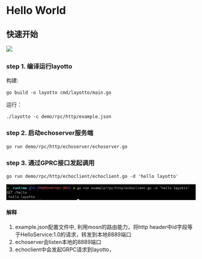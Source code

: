 # Hello World

## 快速开始
![](https://user-images.githubusercontent.com/26001097/148895424-b286feb5-a122-4fe5-9012-0c235f16b9c7.png)

### step 1. 编译运行layotto
构建:
```shell
go build -o layotto cmd/layotto/main.go
```

运行：
```shell background
./layotto -c demo/rpc/http/example.json
```

### step 2. 启动echoserver服务端
```shell background
go run demo/rpc/http/echoserver/echoserver.go
```

### step 3. 通过GPRC接口发起调用

```shell
go run demo/rpc/http/echoclient/echoclient.go -d 'hello layotto'
```

![rpchello.png](../../../img/rpc/rpchello.png)

#### 解释

1. example.json配置文件中, 利用mosn的路由能力，将http header中id字段等于HelloService:1.0的请求，转发到本地8889端口
2. echoserver会listen本地的8889端口
3. echoclient中会发起GRPC请求到layotto，
